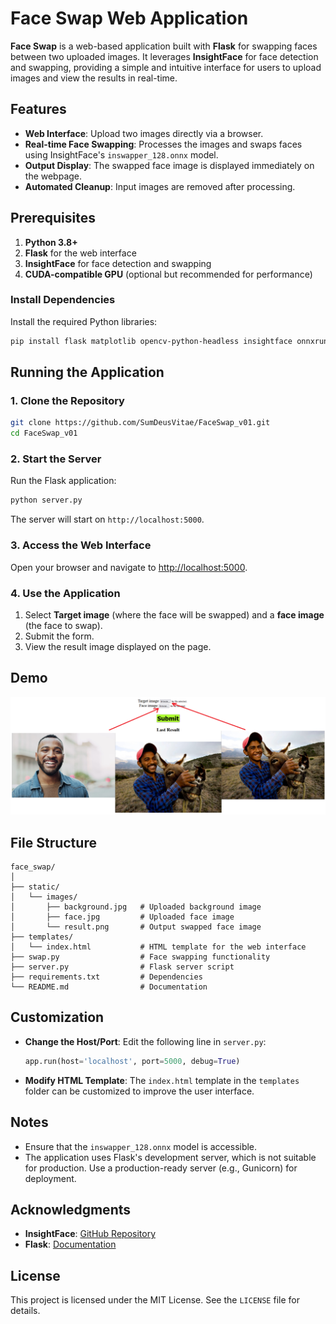 # Face Swap Web Application

**Face Swap** is a web-based application built with **Flask** for swapping faces between two uploaded images. It leverages **InsightFace** for face detection and swapping, providing a simple and intuitive interface for users to upload images and view the results in real-time.

## Features
- **Web Interface**: Upload two images directly via a browser.
- **Real-time Face Swapping**: Processes the images and swaps faces using InsightFace's `inswapper_128.onnx` model.
- **Output Display**: The swapped face image is displayed immediately on the webpage.
- **Automated Cleanup**: Input images are removed after processing.

## Prerequisites
1. **Python 3.8+**
2. **Flask** for the web interface
3. **InsightFace** for face detection and swapping
4. **CUDA-compatible GPU** (optional but recommended for performance)

### Install Dependencies
Install the required Python libraries:
```bash
pip install flask matplotlib opencv-python-headless insightface onnxruntime-gpu
```

## Running the Application

### 1. Clone the Repository
```bash
git clone https://github.com/SumDeusVitae/FaceSwap_v01.git
cd FaceSwap_v01
```

### 2. Start the Server
Run the Flask application:
```bash
python server.py
```

The server will start on `http://localhost:5000`.

### 3. Access the Web Interface
Open your browser and navigate to [http://localhost:5000](http://localhost:5000). 

### 4. Use the Application
1. Select **Target image** (where the face will be swapped) and a **face image** (the face to swap).
2. Submit the form.
3. View the result image displayed on the page.

## Demo
![Swapped Face](res.png)

## File Structure
```
face_swap/
│
├── static/
│   └── images/
│       ├── background.jpg   # Uploaded background image
│       ├── face.jpg         # Uploaded face image
│       └── result.png       # Output swapped face image
├── templates/
│   └── index.html           # HTML template for the web interface
├── swap.py                  # Face swapping functionality
├── server.py                # Flask server script
├── requirements.txt         # Dependencies
└── README.md                # Documentation
```


## Customization
- **Change the Host/Port**:
  Edit the following line in `server.py`:
  ```python
  app.run(host='localhost', port=5000, debug=True)
  ```
- **Modify HTML Template**:
  The `index.html` template in the `templates` folder can be customized to improve the user interface.

## Notes
- Ensure that the `inswapper_128.onnx` model is accessible.
- The application uses Flask's development server, which is not suitable for production. Use a production-ready server (e.g., Gunicorn) for deployment.


## Acknowledgments
- **InsightFace**: [GitHub Repository](https://github.com/deepinsight/insightface)
- **Flask**: [Documentation](https://flask.palletsprojects.com/)

## License
This project is licensed under the MIT License. See the `LICENSE` file for details.
